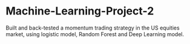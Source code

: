 # Machine-Learning-Project-2

 Built and back-tested a momentum trading strategy in the US equities market, using logistic model, Random Forest and Deep Learning model. 
